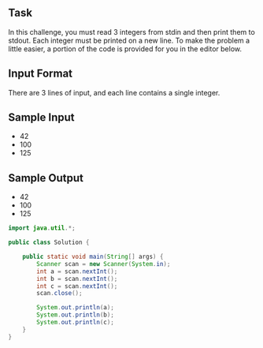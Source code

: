 ## Task

In this challenge, you must read 3 integers from stdin and then print them to stdout. Each integer must be printed on a new line. To make the problem a little easier, a portion of the code is provided for you in the editor below.

## Input Format

There are 3 lines of input, and each line contains a single integer.

## Sample Input

- 42
- 100
- 125

## Sample Output

- 42
- 100
- 125

```java
import java.util.*;

public class Solution {

    public static void main(String[] args) {
        Scanner scan = new Scanner(System.in);
        int a = scan.nextInt();
        int b = scan.nextInt();
        int c = scan.nextInt();
        scan.close();

        System.out.println(a);
        System.out.println(b);
        System.out.println(c);
    }
}

```
